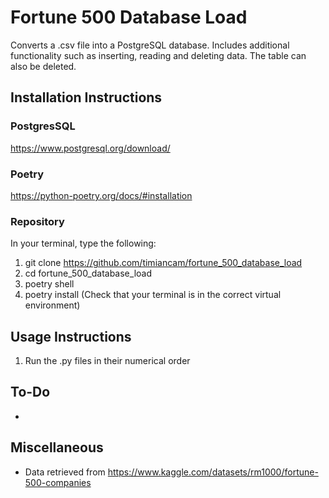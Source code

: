 # Fortune 500 Database Load
Converts a .csv file into a PostgreSQL database. Includes additional functionality such as inserting, reading and deleting data. The table can also be deleted.

## Installation Instructions

### PostgresSQL
https://www.postgresql.org/download/

### Poetry
https://python-poetry.org/docs/#installation

### Repository
In your terminal, type the following:
1. git clone https://github.com/timiancam/fortune_500_database_load
2. cd fortune_500_database_load
3. poetry shell
4. poetry install (Check that your terminal is in the correct virtual environment)

## Usage Instructions
1. Run the .py files in their numerical order

## To-Do
* 

## Miscellaneous
* Data retrieved from https://www.kaggle.com/datasets/rm1000/fortune-500-companies